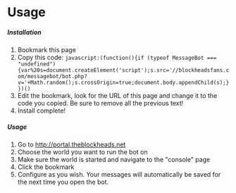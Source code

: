 # Usage
##### Installation
1. Bookmark this page
2. Copy this code:
```javascript:(function(){if (typeof MessageBot === "undefined"){var%20s=document.createElement('script');s.src='//blockheadsfans.com/messagebot/bot.php?v='+Math.random();s.crossOrigin=true;document.body.appendChild(s);}})()```
3. Edit the bookmark, look for the URL of this page and change it to the code you copied. Be sure to remove all the previous text!
4. Install complete!

##### Usage
1. Go to http://portal.theblockheads.net
2. Choose the world you want to run the bot on
3. Make sure the world is started and navigate to the "console" page
4. Click the bookmark
5. Configure as you wish. Your messages will automatically be saved for the next time you open the bot.
